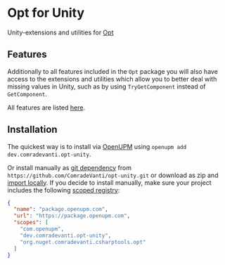 ﻿# Opt for Unity

Unity-extensions and utilities
for [Opt](https://www.nuget.org/packages/ComradeVanti.CSharpTools.Opt/)

## Features

Additionally to all features included in the `Opt` package you will also have
access to the extensions and utilities which allow you to better deal with
missing values in Unity, such as by using `TryGetComponent` instead
of `GetComponent`.

All features are listed [here](./Documentation~/Features.md).

## Installation

The quickest way is to install via [OpenUPM](https://openupm.com)
using `openupm add dev.comradevanti.opt-unity`.

Or install manually
as [git dependency](https://docs.unity3d.com/Manual/upm-ui-giturl.html)
from `https://github.com/ComradeVanti/opt-unity.git` or download as zip
and [import locally](https://docs.unity3d.com/Manual/upm-ui-local.html). If you
decide to install manually, make sure your project includes the
following [scoped registry](https://docs.unity3d.com/Manual/upm-scoped.html):

```json
{
  "name": "package.openupm.com",
  "url": "https://package.openupm.com",
  "scopes": [
    "com.openupm",
    "dev.comradevanti.opt-unity",
    "org.nuget.comradevanti.csharptools.opt"
  ]
}
```